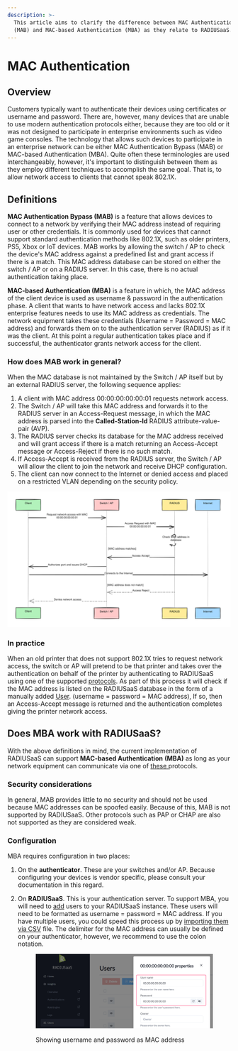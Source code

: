 ```yaml
---
description: >-
  This article aims to clarify the difference between MAC Authentication Bypass
  (MAB) and MAC-based Authentication (MBA) as they relate to RADIUSaaS.
---
```


# MAC Authentication

## Overview

Customers typically want to authenticate their devices using certificates or username and password. There are, however, many devices that are unable to use modern authentication protocols either, because they are too old or it was not designed to participate in enterprise environments such as video game consoles. The technology that allows such devices to participate in an enterprise network can be either MAC Authentication Bypass (MAB) or MAC-based Authentication (MBA). Quite often these terminologies are used interchangeably, however, it's important to distinguish between them as they employ different techniques to accomplish the same goal. That is, to allow network access to clients that cannot speak 802.1X.

## Definitions

**MAC Authentication Bypass (MAB)** is a feature that allows devices to connect to a network by verifying their MAC address instead of requiring user or other credentials. It is commonly used for devices that cannot support standard authentication methods like 802.1X, such as older printers, PS5, Xbox or IoT devices. MAB works by allowing the switch / AP to check the device's MAC address against a predefined list and grant access if there is a match. This MAC address database can be stored on either the switch / AP or on a RADIUS server. In this case, there is no actual authentication taking place.&#x20;

**MAC-based Authentication (MBA)** is a feature in which, the MAC address of the client device is used as username & password in the authentication phase. A client that wants to have network access and  lacks 802.1X enterprise features needs to use its MAC address as credentials. The network equipment takes these credentials (Username = Password = MAC address) and forwards them on to the authentication server (RADIUS) as if it was the client. At this point a regular authentication takes place and if successful, the authenticator grants network access for the client.&#x20;

### How does MAB work in general?

When the MAC database is not maintained by the Switch / AP itself but by an external RADIUS server, the following sequence applies:

1. A client with MAC address 00:00:00:00:00:01 requests network access.
2. The Switch / AP will take this MAC address and forwards it to the RADIUS server in an Access-Request message, in which the MAC address is parsed into the **Called-Station-Id** RADIUS attribute-value-pair (AVP).
3. The RADIUS server checks its database for the MAC address received and will grant access if there is a match returning an Access-Accept message or Access-Reject if there is no such match.&#x20;
4. If Access-Accept is received from the RADIUS server, the Switch / AP will allow the client to join the network and receive DHCP configuration.&#x20;
5. The client can now connect to the Internet or denied access and placed on a restricted VLAN depending on the security policy.&#x20;

<img src="../../.gitbook/assets/file.excalidraw (3) (1).svg" alt="" class="gitbook-drawing">

### In practice

When an old printer that does not support 802.1X tries to request network access, the switch or AP will pretend to be that printer and takes over the authentication on behalf of the printer by authenticating to RADIUSaaS using one of the supported [protocols](https://docs.radiusaas.com/admin-portal/users#protocols). As part of this process it will check if the MAC address is listed on the RADIUSaaS database in the form of a manually added [User](../../admin-portal/users.md). (username = password = MAC address), If so, then an Access-Accept message is returned and the authentication completes giving the printer network access.

## Does MBA work with RADIUSaaS?

With the above definitions in mind, the current implementation of RADIUSaaS can support **MAC-based Authentication** **(MBA)** as long as your network equipment can communicate via one of [these ](https://docs.radiusaas.com/admin-portal/users#protocols)protocols.&#x20;

### Security considerations

In general, MAB provides little to no security and should not be used because MAC addresses can be spoofed easily. Because of this, MAB is not supported by RADIUSaaS. Other protocols such as PAP or CHAP are also not supported as they are considered weak.

### Configuration

MBA requires configuration in two places:&#x20;

1. On the **authenticator**. These are your switches and/or AP. Because configuring your devices is vendor specific, please consult your documentation in this regard.
2.  On **RADIUSaaS**. This is your authentication server. To support MBA, you will need to [add](../../admin-portal/users.md#add) users to your RADIUSaaS instance. These users will need to be formatted as username = password = MAC address. If you have multiple users, you could speed this process up by [importing them via CSV](../../admin-portal/users.md#csv-import) file. The delimiter for the MAC address can usually be defined on your authenticator, however, we recommend to use the colon notation.&#x20;

    <figure><img src="../../../.gitbook/assets/image (465).png" alt=""><figcaption><p>Showing username and password as MAC address</p></figcaption></figure>

